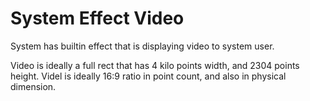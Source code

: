 # System Effect Video

System has builtin effect that is displaying video to system user.

Video is ideally a full rect that has 4 kilo points width, and 2304 points height.
Videl is ideally 16:9 ratio in point count, and also in physical dimension.